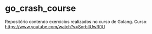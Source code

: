 # go_crash_course

Repositório contendo exercícios realizados no curso de Golang.
Curso: https://www.youtube.com/watch?v=SqrbIlUwR0U
